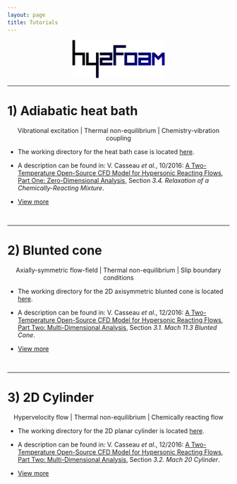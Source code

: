 ```yaml
---
layout: page
title: Tutorials
---
```


<p align="center">
  <img src="/docs/img/logos/hy2FoamLogo.png" width="210">
</p>


---  

# 1) Adiabatic heat bath

<p align="center">
Vibrational excitation | Thermal non-equilibrium | Chemistry-vibration coupling  
</p>

+ The working directory for the heat bath case is located [here](https://github.com/vincentcasseau/hyStrath/tree/master/run/hyStrath/hy2Foam/heatBath).  

+ A description can be found in: V. Casseau _et al._, 10/2016: [A Two-Temperature Open-Source CFD Model for Hypersonic Reacting Flows, Part One: Zero-Dimensional Analysis](http://www.mdpi.com/2226-4310/3/4/34/html), Section _3.4. Relaxation of a Chemically-Reacting Mixture_.  

+ [View more](https://github.com/vincentcasseau/hyStrath/wiki/Tutorials-::-hy2Foam-::-heatBath)

<br>

---  

# 2) Blunted cone

<p align="center">
Axially-symmetric flow-field | Thermal non-equilibrium | Slip boundary conditions  
</p>

+ The working directory for the 2D axisymmetric blunted cone is located [here](https://github.com/vincentcasseau/hyStrath/tree/master/run/hyStrath/hy2Foam/bluntedCone).  

+ A description can be found in: V. Casseau _et al._, 12/2016: [A Two-Temperature Open-Source CFD Model for Hypersonic Reacting Flows, Part Two: Multi-Dimensional Analysis](http://www.mdpi.com/2226-4310/3/4/45/html), Section _3.1. Mach 11.3 Blunted Cone_.  

+ [View more](https://github.com/vincentcasseau/hyStrath/wiki/Tutorials-::-hy2Foam--::--bluntedCone)

<br>

---  

# 3) 2D Cylinder

<p align="center">
Hypervelocity flow | Thermal non-equilibrium | Chemically reacting flow
</p>

+ The working directory for the 2D planar cylinder is located [here](https://github.com/vincentcasseau/hyStrath/tree/master/run/hyStrath/hy2Foam/cylinderReactingMach20). 

+ A description can be found in: V. Casseau _et al._, 12/2016: [A Two-Temperature Open-Source CFD Model for Hypersonic Reacting Flows, Part Two: Multi-Dimensional Analysis](http://www.mdpi.com/2226-4310/3/4/45/html), Section _3.2. Mach 20 Cylinder_.  

+ [View more](https://github.com/vincentcasseau/hyStrath/wiki/Tutorials-::-hy2Foam-::-2D-Cylinder)
